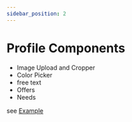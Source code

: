 ```yaml
---
sidebar_position: 2
---
```

# Profile Components

* Image Upload and Cropper
* Color Picker 
* free text
* Offers
* Needs

see [Example](https://new.docutopia.de/profile/anton)